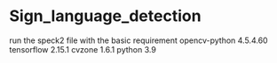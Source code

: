 # Sign_language_detection

run the speck2 file with the basic requirement
opencv-python	4.5.4.60
tensorflow	2.15.1
cvzone	1.6.1
python 3.9
